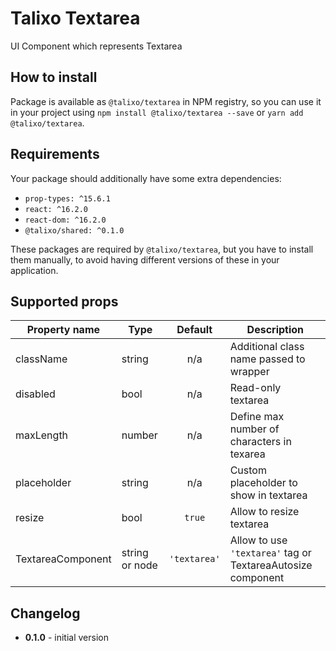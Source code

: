 # Talixo Textarea

UI Component which represents Textarea

## How to install

Package is available as `@talixo/textarea` in NPM registry, so you can use it in your project
using `npm install @talixo/textarea --save` or `yarn add @talixo/textarea`.

## Requirements

Your package should additionally have some extra dependencies:

- `prop-types: ^15.6.1`
- `react: ^16.2.0`
- `react-dom: ^16.2.0`
- `@talixo/shared: ^0.1.0`

These packages are required by `@talixo/textarea`, but you have to install them manually,
to avoid having different versions of these in your application.

## Supported props

Property name    | Type      | Default | Description                    
-----------------|-----------|:-------:|--------------------------------
className        | string    | n/a     | Additional class name passed to wrapper
disabled         | bool      | n/a     | Read-only textarea
maxLength        | number    | n/a     | Define max number of characters in texarea
placeholder      | string    | n/a     | Custom placeholder to show in textarea
resize           | bool      | `true`  | Allow to resize textarea
TextareaComponent| string or node  | `'textarea'`  | Allow to use `'textarea'` tag or TextareaAutosize component

## Changelog

- **0.1.0** - initial version
